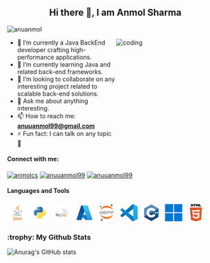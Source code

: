 <h2 align ="center"> Hi there 👋, I am Anmol Sharma </h2>

<p align="left"> <img src="https://komarev.com/ghpvc/?username=anuanmol&label=Profile%20views&color=129e00&style=plastic" alt="anuanmol" /> </p>

<!--**anuanmol/anuanmol** is a ✨ _special_ ✨ repository because its `README.md` (this file) appears on your GitHub profile. 

<!-- <img align="right" alt="Coding" width="400" src="https://cdn.dribbble.com/users/1059583/screenshots/4171367/coding-freak.gif"> -->

<img align = "right" alt="coding" width="250" height="250" src="https://thumbs.dreamstime.com/b/programmer-works-home-computer-remote-work-office-specialist-freelancer-colorful-vector-illustration-flat-cartoon-200533716.jpg">


- 🔭 I’m currently a Java BackEnd developer crafting high-performance applications.
- 🌱 I’m currently learning Java and related back-end frameworks.
- 👯 I’m looking to collaborate on any interesting project related to scalable back-end solutions.
- 💬 Ask me about anything interesting.
- 📫 How to reach me: **anuuanmol99@gmail.com**
- ⚡ Fun fact: I can talk on any topic 🤪


#### Connect with me:

<a href="https://linkedin.com/in/anmolcs" target="_blank"><img align="center" src="https://cdn.jsdelivr.net/npm/simple-icons@3.0.1/icons/linkedin.svg" alt="anmolcs" height="30" width="40" /></a>
<a href="https://anuuanmol99.medium.com/" target="blank"><img align="center" src="https://cdn.jsdelivr.net/npm/simple-icons@3.0.1/icons/medium.svg" alt="anuuanmol99" height="30" width="40" /></a>
<a href="https://twitter.com/anuuanmol99" target="blank"><img align="center" src="https://cdn.jsdelivr.net/npm/simple-icons@3.0.1/icons/twitter.svg" alt="anuuanmol99" height="30" width="40" /></a>


<!-- ![Top Langs](https://github-readme-stats.vercel.app/api/top-langs?username=anuanmol&layout=compact&hide_border=true) -->

#### Languages and Tools

<a><img src="https://raw.githubusercontent.com/github/explore/80688e429a7d4ef2fca1e82350fe8e3517d3494d/topics/java/java.png" alt="Java" height="40" style="vertical-align:top; margin:4px"></a>
<a><img src="https://raw.githubusercontent.com/github/explore/80688e429a7d4ef2fca1e82350fe8e3517d3494d/topics/python/python.png" alt="Python" height="40" style="vertical-align:top; margin:4px"></a>
<a><img src="https://raw.githubusercontent.com/github/explore/80688e429a7d4ef2fca1e82350fe8e3517d3494d/topics/mysql/mysql.png" alt="MySQL" height="40" style="vertical-align:top; margin:4px"></a>
<a><img src="https://raw.githubusercontent.com/github/explore/80688e429a7d4ef2fca1e82350fe8e3517d3494d/topics/azure/azure.png" alt="Spring" height="40" style="vertical-align:top; margin:4px"></a>
<a><img src="https://raw.githubusercontent.com/github/explore/80688e429a7d4ef2fca1e82350fe8e3517d3494d/topics/jupyter-notebook/jupyter-notebook.png" alt="jupyter-notebook" height="40" style="vertical-align:top; margin:4px"></a>
<a><img src="https://raw.githubusercontent.com/github/explore/80688e429a7d4ef2fca1e82350fe8e3517d3494d/topics/visual-studio-code/visual-studio-code.png" alt="VS Code" height="40" style="vertical-align:top; margin:4px"></a>
<a><img src="https://raw.githubusercontent.com/github/explore/80688e429a7d4ef2fca1e82350fe8e3517d3494d/topics/cpp/cpp.png" alt="cpp" height="40" style="vertical-align:top; margin:4px"></a>
<a><img src="https://raw.githubusercontent.com/github/explore/80688e429a7d4ef2fca1e82350fe8e3517d3494d/topics/windows/windows.png" alt="Windows" height="40" style="vertical-align:top; margin:4px"></a>
<a><img src="https://raw.githubusercontent.com/github/explore/80688e429a7d4ef2fca1e82350fe8e3517d3494d/topics/html/html.png" alt="Windows" height="40" style="vertical-align:top; margin:4px"></a>
<a><img src="https://raw.githubusercontent.com/github/explore/80688e429a7d4ef2fca1e82350fe8e3517d3494d/topics/" alt="" height="40" style="vertical-align:top; margin: 4px"></a>

<h3>:trophy: My Github Stats </h3>

![Anurag's GitHub stats](https://github-readme-stats.vercel.app/api?username=anuanmol&show_icons=true&theme=radical)
